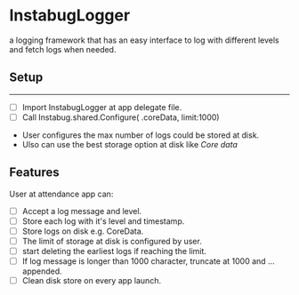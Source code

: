 # InstabugLogger 
a logging framework that has an easy interface to log with different levels and fetch logs when needed.

## Setup
--- 
 - [ ] Import InstabugLogger at app delegate file.
 - [ ] Call Instabug.shared.Configure( .coreData, limit:1000)

- User configures the max number of logs could be stored at disk.
- Ulso can use the best storage option at disk like *Core data*


## Features
User at attendance app can:
- [ ] Accept a log message and level.
- [ ] Store each log with it's level and timestamp.
- [ ] Store logs on disk e.g. CoreData.  
- [ ] The limit of storage at disk is configured by user.
- [ ] start deleting the earliest logs if reaching the limit.
- [ ] If log message is longer than 1000 character, truncate at 1000 and ... appended.
- [ ] Clean disk store on every app launch.   
